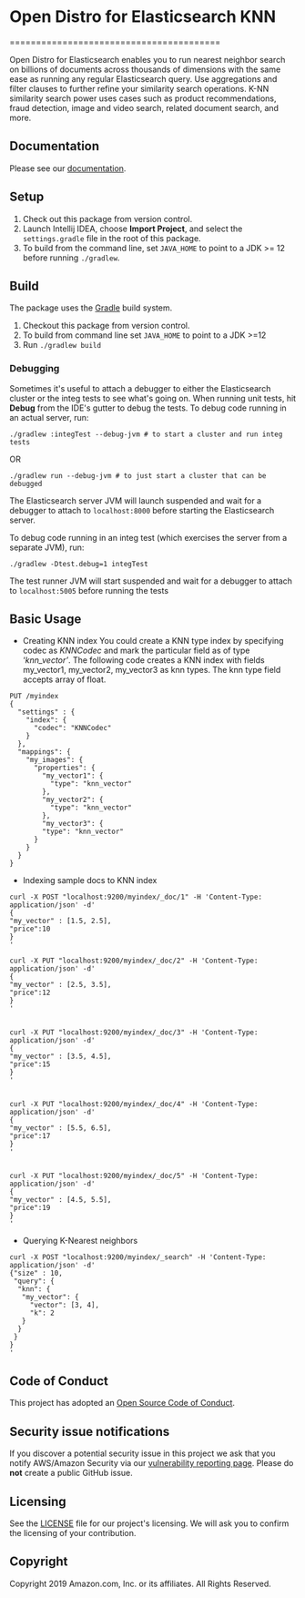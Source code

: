 # Open Distro for Elasticsearch KNN
========================================

Open Distro for Elasticsearch enables you to run nearest neighbor search on billions of documents across thousands of dimensions with the same ease as running any regular Elasticsearch query. Use aggregations and filter clauses to further refine your similarity search operations. K-NN similarity search power uses cases such as product recommendations, fraud detection, image and video search, related document search, and more.

## Documentation

Please see our [documentation](https://opendistro.github.io/for-elasticsearch-docs/).

## Setup

1. Check out this package from version control.
2. Launch Intellij IDEA, choose **Import Project**, and select the `settings.gradle` file in the root of this package.
3. To build from the command line, set `JAVA_HOME` to point to a JDK >= 12 before running `./gradlew`.

## Build

The package uses the [Gradle](https://docs.gradle.org/4.10.2/userguide/userguide.html) build system.

1. Checkout this package from version control.
2. To build from command line set `JAVA_HOME` to point to a JDK >=12
3. Run `./gradlew build`

### Debugging

Sometimes it's useful to attach a debugger to either the Elasticsearch cluster or the integ tests to see what's going on. When running unit tests, hit **Debug** from the IDE's gutter to debug the tests.  To debug code running in an actual server, run:

```
./gradlew :integTest --debug-jvm # to start a cluster and run integ tests
```

OR

```
./gradlew run --debug-jvm # to just start a cluster that can be debugged
```

The Elasticsearch server JVM will launch suspended and wait for a debugger to attach to `localhost:8000` before starting the Elasticsearch server.

To debug code running in an integ test (which exercises the server from a separate JVM), run:

```
./gradlew -Dtest.debug=1 integTest
```

The test runner JVM will start suspended and wait for a debugger to attach to `localhost:5005` before running the tests

## Basic Usage

* Creating KNN index
You could  create a KNN type index by specifying codec as *KNNCodec* and mark the particular field as of type ‘*knn_vector’*.
The following code creates a KNN index with fields my_vector1, my_vector2, my_vector3 as knn types. The knn type field accepts array of float.

```
PUT /myindex
{
  "settings" : {
    "index": {
      "codec": "KNNCodec"
    }
  },
  "mappings": {
    "my_images": {
      "properties": {
        "my_vector1": {
          "type": "knn_vector"
        },
        "my_vector2": {
          "type": "knn_vector"
        },
        "my_vector3": {
        "type": "knn_vector"
      }
    }
  }
}
```

* Indexing sample docs to KNN index

```
curl -X POST "localhost:9200/myindex/_doc/1" -H 'Content-Type: application/json' -d'
{
"my_vector" : [1.5, 2.5],
"price":10
}
'

curl -X PUT "localhost:9200/myindex/_doc/2" -H 'Content-Type: application/json' -d'
{
"my_vector" : [2.5, 3.5],
"price":12
}
'


curl -X PUT "localhost:9200/myindex/_doc/3" -H 'Content-Type: application/json' -d'
{
"my_vector" : [3.5, 4.5],
"price":15
}
'


curl -X PUT "localhost:9200/myindex/_doc/4" -H 'Content-Type: application/json' -d'
{
"my_vector" : [5.5, 6.5],
"price":17
}
'


curl -X PUT "localhost:9200/myindex/_doc/5" -H 'Content-Type: application/json' -d'
{
"my_vector" : [4.5, 5.5],
"price":19
}
'
```

* Querying K-Nearest neighbors

```
curl -X POST "localhost:9200/myindex/_search" -H 'Content-Type: application/json' -d'
{"size" : 10,
 "query": {
  "knn": {
   "my_vector": {
     "vector": [3, 4],
     "k": 2
   }
  }
 }
}
'
```

## Code of Conduct

This project has adopted an [Open Source Code of Conduct](https://opendistro.github.io/for-elasticsearch/codeofconduct.html).


## Security issue notifications

If you discover a potential security issue in this project we ask that you notify AWS/Amazon Security via our [vulnerability reporting page](http://aws.amazon.com/security/vulnerability-reporting/). Please do **not** create a public GitHub issue.


## Licensing

See the [LICENSE](./LICENSE.txt) file for our project's licensing. We will ask you to confirm the licensing of your contribution.


## Copyright

Copyright 2019 Amazon.com, Inc. or its affiliates. All Rights Reserved.